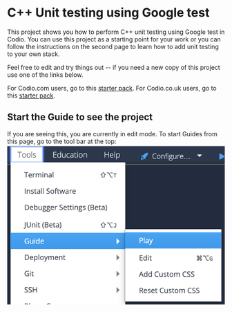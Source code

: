 # C++ Unit testing using Google test
This project shows you how to perform C++ unit testing using Google test in Codio. You can use this project as a starting point for your work or you can follow the instructions on the second page to learn how to add unit testing to your own stack.

Feel free to edit and try things out -- if you need a new copy of this project use one of the links below.

For Codio.com users, go to this [starter pack](https://codio.com/home/starter-packs).
For Codio.co.uk users, go to this [starter pack](https://codio.co.uk/home/starter-packs).

## Start the Guide to see the project
If you are seeing this, you are currently in edit mode. To start Guides from this page, go to the tool bar at the top:
![Select Tools-Guide-Play](.guides/img/playGuide.png)

